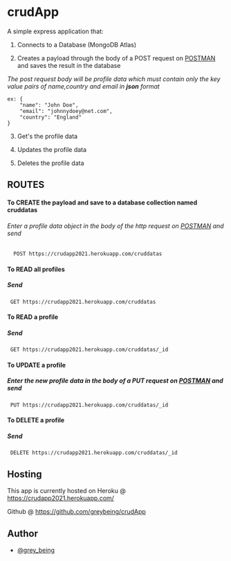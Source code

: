 
# crudApp

A simple express application that:

1. Connects to a Database (MongoDB Atlas)

2. Creates a payload through the body of a POST request on  [POSTMAN](https://web.postman.com/) and saves the result in the database

*The post request body will be profile data which must contain only the key value pairs of name,country and email in **json** format*

>

    ex: {
        "name": "John Doe",
        "email": "johnnydoey@net.com",
        "country": "England"
    } 

3. Get's the profile data 

4. Updates the profile data 

5.  Deletes the profile data 

## ROUTES

#### To CREATE the payload and save to a database collection named **cruddatas**
###### Enter a profile data object in the body of the http request on  [POSTMAN](https://web.postman.com/) and send

```http
  POST https://crudapp2021.herokuapp.com/cruddatas
```



#### To READ all profiles 

##### Send

```http
 GET https://crudapp2021.herokuapp.com/cruddatas
```



#### To READ a profile 

##### Send

```http
 GET https://crudapp2021.herokuapp.com/cruddatas/_id
```



#### To UPDATE a profile 

##### Enter the new profile data in the body of a PUT request on  [POSTMAN](https://web.postman.com/) and send

```http
 PUT https://crudapp2021.herokuapp.com/cruddatas/_id
```

#### To DELETE a profile

##### Send

```http
 DELETE https://crudapp2021.herokuapp.com/cruddatas/_id
```


## Hosting
This app is currently hosted on Heroku @ https://crudapp2021.herokuapp.com/

Github @ https://github.com/greybeing/crudApp


## Author

- [@grey_being](https://www.greybeing.com/)

  
